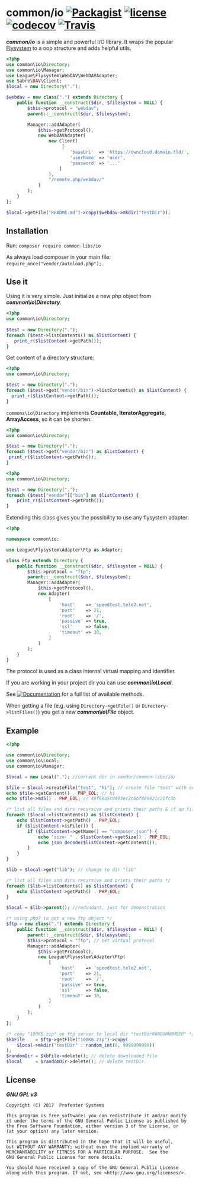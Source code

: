 # common/io [![Packagist](https://img.shields.io/packagist/v/common-libs/io.svg?style=flat-square)](https://packagist.org/packages/common-libs/io)  [![license](https://img.shields.io/github/license/common-libs/io.svg?style=flat-square)](https://github.com/common-libs/io)  [![codecov](https://codecov.io/gh/common-libs/io/branch/master/graph/badge.svg?style=flat-square)](https://codecov.io/gh/common-libs/io) [![Travis](https://img.shields.io/travis/common-libs/io.svg?style=flat-square)](https://travis-ci.org/common-libs/io)

***common/io*** is a simple and powerful I/O library. It wraps the popular [Flysystem](https://flysystem.thephpleague.com/) 
to a oop structure and adds helpful utils.

````php
<?php
use common\io\Directory;
use common\io\Manager;
use League\Flysystem\WebDAV\WebDAVAdapter;
use Sabre\DAV\Client;
$local = new Directory(".");

$webdav = new class(".") extends Directory {
	public function __construct($dir, $filesystem = NULL) {
		$this->protocol = "webdav";
        parent::__construct($dir, $filesystem);

        Manager::addAdapter(
            $this->getProtocol(),
			new WebDAVAdapter(
				new Client(
					 [
						'baseUri'  => 'https://owncloud.domain.tld/',
						'userName' => 'user',
						'password' => '...'
					]
				),
				"/remote.php/webdav/"
			)
		);
	}
};

$local->getFile("README.md")->copy($webdav->mkdir("testDir"));
````
## Installation

Run: `composer require common-libs/io`

As always load composer in your main file: `require_once("vendor/autoload.php");`.

## Use it
Using it is very simple. Just initialize a new php object from ***common\io\Directory***.
 
 ````php
 <?php
 use common\io\Directory;
   
 $test = new Directory(".");
 foreach ($test->listContents() as $listContent) {
 	print_r($listContent->getPath());
 }
 ````
 Get content of a directory structure:
  ````php
  <?php
  use common\io\Directory;

  $test = new Directory(".");
  foreach ($test->get("vendor/bin")->listContents() as $listContent) {
  	print_r($listContent->getPath());
  }
  ````
  
 `commons\io\Directory` implements **Countable, IteratorAggregate, ArrayAccess**, so it can be shorten:
   ````php
   <?php
   use common\io\Directory;
 
   $test = new Directory(".");
   foreach ($test->get("vendor/bin") as $listContent) {
   	print_r($listContent->getPath());
   }
   ```` 
````php
<?php
use common\io\Directory;

$test = new Directory(".");
foreach ($test["vendor"]["bin"] as $listContent) {
    print_r($listContent->getPath());
}
```` 
   
 
 
 Extending this class gives you the possibility to use any flysystem adapter:

```php
<?php

namespace common\io;

use League\Flysystem\Adapter\Ftp as Adapter;

class Ftp extends Directory {
	public function __construct($dir, $filesystem = NULL) {
		$this->protocol = "ftp";
		parent::__construct($dir, $filesystem);
		Manager::addAdapter(
			$this->getProtocol(),
			new Adapter(
				[
					'host'    => 'speedtest.tele2.net',
					'port'    => 21,
					'root'    => '/',
					'passive' => true,
					'ssl'     => false,
					'timeout' => 30,
				]
			)
		);
	}
}
```
The protocol is used as a class internal virtual mapping and identifier.

If you are working in your project dir you can use  ***common\io\Local***.

See [![Documentation](https://img.shields.io/badge/Documentation-api-orange.svg?style=flat-square)](https://common-libs.github.io/io/) for a full list of available methods.

When getting a file (e.g. using `Directory->getFile()` or `Directory->listFiles()`) you get a new ***common\io\File*** object.

## Example
```php
<?php

use common\io\Directory;
use common\io\Local;
use common\io\Manager;

$local = new Local("."); //current dir in vendor/common-libs/io/

$file = $local->createFile("test", "hi"); // create file "test" with content hi
echo $file->getContent() . PHP_EOL; // hi
echo $file->md5() . PHP_EOL; // 49f68a5c8493ec2c0bf489821c21fc3b

/* list all files and dirs recursive and prints their paths & if an file "composer.json" is found more infos are printed */
foreach ($local->listContents() as $listContent) { 
	echo $listContent->getPath() . PHP_EOL;
	if ($listContent->isFile()) {
		if ($listContent->getName() == "composer.json") {
			echo "size: " . $listContent->getSize() . PHP_EOL;
			echo json_decode($listContent->getContent());
		}
	}
}

$lib = $local->get("lib"); // change to dir "lib"

/* list all files and dirs recursive and prints their paths */
foreach ($lib->listContents() as $listContent) {
	echo $listContent->getPath() . PHP_EOL;
}

$local = $lib->parent(); //redundant, just for demonstration

/* using php7 to get a new ftp object */
$ftp = new class(".") extends Directory {
	public function __construct($dir, $filesystem = NULL) {
		parent::__construct($dir, $filesystem);
		$this->protocol = "ftp"; // set virtual protocol
		Manager::addAdapter(
			$this->getProtocol(),
			new League\Flysystem\Adapter\Ftp(
				[
					'host'    => 'speedtest.tele2.net',
					'port'    => 21,
					'root'    => '/',
					'passive' => true,
					'ssl'     => false,
					'timeout' => 30,
				]
			)
		);
	}
};

/* copy "100KB.zip" on ftp server to local dir "testDirRANDOMNUMBER" */
$kbFile    = $ftp->getFile("100KB.zip")->copy(
	$local->mkdir("testDir" . random_int(0, 9999999999))
);
$randomDir = $kbFile->delete(); // delete downloaded file
$local     = $randomDir->delete(); // delete testDir
```
## License

*****GNU GPL v3*****

    Copyright (C) 2017  Profenter Systems

    This program is free software: you can redistribute it and/or modify
    it under the terms of the GNU General Public License as published by
    the Free Software Foundation, either version 3 of the License, or
    (at your option) any later version.

    This program is distributed in the hope that it will be useful,
    but WITHOUT ANY WARRANTY; without even the implied warranty of
    MERCHANTABILITY or FITNESS FOR A PARTICULAR PURPOSE.  See the
    GNU General Public License for more details.

    You should have received a copy of the GNU General Public License 
    along with this program. If not, see <http://www.gnu.org/licenses/>.
